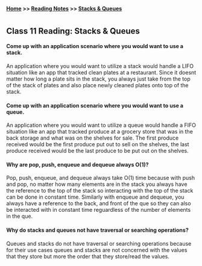 #### [Home](https://joelmwatson.github.io) >> [Reading Notes](https://joelmwatson.github.io/reading-notes) >> [Stacks & Queues](https://JoelMWatson.github.io/reading-notes/class-11-reading)

#

## Class 11 Reading: Stacks & Queues

#### Come up with an application scenario where you would want to use a stack.

An application where you would want to utilize a stack would handle a LIFO situation
like an app that tracked clean plates at a restaurant. Since it doesnt matter how
long a plate sits in the stack, you always just take from the top of the stack of
plates and also place newly cleaned plates onto top of the stack.

#### Come up with an application scenario where you would want to use a queue.

An application where you would want to utilize a queue would handle a FIFO situation
like an app that tracked produce at a grocery store that was in the back storage and
what was on the shelves for sale. The first produce received would be the first produce
put out to sell on the shelves, the last produce received would be the last produce
to be put out on the shelves.

#### Why are pop, push, enqueue and dequeue always O(1)?

Pop, push, enqueue, and dequeue always take O(1) time because with push and pop, no matter
how many elements are in the stack you always have the reference to the top of the stack so
interacting with the top of the stack can be done in constant time. Similarly with enqueue
and dequeue, you always have a reference to the back, and front of the que so they can also
be interacted with in constant time reguardless of the number of elements in the que.

#### Why do stacks and queues not have traversal or searching operations?

Queues and stacks do not have traversal or searching operations because for their use cases
queues and stacks are not concerned with the values that they store but more the order that
they store/read the values.
